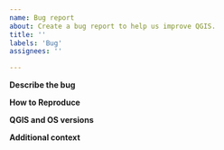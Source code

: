 ```yaml
---
name: Bug report
about: Create a bug report to help us improve QGIS.
title: ''
labels: 'Bug'
assignees: ''

---
```

<!--
Bug fixing and feature development is a community responsibility, and not the responsibility of the QGIS project alone.
If this bug report or feature request is high-priority for you, we suggest engaging a QGIS developer or support organisation and financially sponsoring a fix

Checklist before submitting

- [ ] Search through existing issue reports and gis.stackexchange.com to check whether the issue already exists
- [ ] Test with a [clean new user profile](https://docs.qgis.org/testing/en/docs/user_manual/introduction/qgis_configuration.html?highlight=profile#working-with-user-profiles).
- [ ] Create a light and self-contained sample dataset and project file which demonstrates the issue

If the issue concerns a **third party plugin**, then it **cannot** be fixed by the QGIS team. Please raise your issue in the dedicated bug tracker for that specific plugin (as listed in the plugin's description). -->

**Describe the bug**
<!-- A clear and concise description of what the bug is. -->

**How to Reproduce**

<!-- Steps, sample datasets and qgis project file to reproduce the behavior. Screencasts or screenshots welcome

1. Go to '...'
1. Click on '....'
1. Scroll down to '....'
1. See error -->

**QGIS and OS versions**

<!-- In the QGIS menu help/about, click in the dialog, Ctrl+A and then Ctrl+C. Finally paste here -->

**Additional context**

<!-- Add any other context about the problem here. -->
